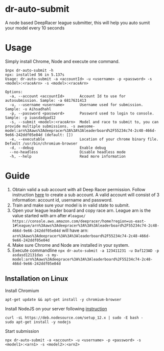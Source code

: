 # dr-auto-submit

A node based DeepRacer league submitter, this will help you auto sumit your model every 10 seconds

# Usage

Simply install Chrome, Node and execute one command.
```
$npx dr-auto-submit -h
npx: installed 56 in 5.137s
Usage: dr-auto-submit -a <accountId> -u <username> -p <password> -s <model>:<raceArn> -s <model>:<raceArn>

Options:
  -a, --account <accountId>       Account Id to use for autosubmission. Sample: -a 6817631413
  -u, --username <username>       Username used for submission. Sample: -u Aihsadhahl
  -p, --password <password>       Password used to login to console. Sample: -p iuasdadgad12
  -s, --submit <model>:<raceArn>  Model and race to submit to, you can provide multiple submissions. -s awesome-model:arn%3Aaws%3Adeepracer%3A%3A%3Aleaderboard%2F55234c74-2c48-466d-9e66-242ddf05e04d (default: [])
  -e, --executable                Location of your chrome binary file. Default /usr/bin/chromium-browser
  -d, --debug                     Enable debug
  --no-headless                   Disable headless mode
  -h, --help                      Read more information
```

# Guide

1. Obtain valid a sub account with all Deep Racer permission. Follow instruction [here](https://docs.aws.amazon.com/organizations/latest/userguide/orgs_manage_accounts_create.html) to create a sub account.
A valid account will consist of 3 information: account id, username and password.
2. Train and make sure your model is in valid state to submit. 
3. Open your league leader board and copy race arn. League arn is the value started with arn after `#league/`
`https://console.aws.amazon.com/deepracer/home?region=us-east-1#league/arn%3Aaws%3Adeepracer%3A%3A%3Aleaderboard%2F55234c74-2c48-466d-9e66-242ddf05e04d`
will have arn: `arn%3Aaws%3Adeepracer%3A%3A%3Aleaderboard%2F55234c74-2c48-466d-9e66-242ddf05e04d`
4. Make sure Chrome and Node are installed in your system.
5. Execute commandline `npx dr-auto-submit -a 123411231 -u Daf123AD -p asdasd12131das -s my-model:arn%3Aaws%3Adeepracer%3A%3A%3Aleaderboard%2F55234c74-2c48-466d-9e66-242ddf05e04d` 

## Installation on Linux
Install Chromium
```shell script
apt-get update && apt-get install -y chromium-browser
```
Install NodeJS on your server following [instruction](https://github.com/nodesource/distributions
)
```shell script
curl -sL https://deb.nodesource.com/setup_12.x | sudo -E bash -
sudo apt-get install -y nodejs
```
Start submission
```shell script
npx dr-auto-submit -a <account> -u <username> -p <password> -s <model1>:<arn1> -s <model2>:<arn2>
```